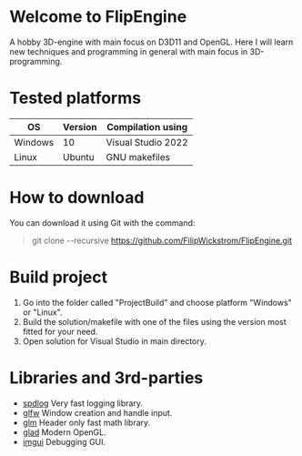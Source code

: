 # Welcome to FlipEngine
A hobby 3D-engine with main focus on D3D11 and OpenGL. Here I will learn new techniques and programming in general with main focus in 3D-programming.

# Tested platforms
| OS        | Version   | Compilation using   |
|-----------|-----------|---------------------|
| Windows   | 10        | Visual Studio 2022  |
| Linux     | Ubuntu    | GNU makefiles       |


# How to download
You can download it using Git with the command:

> git clone --recursive https://github.com/FilipWickstrom/FlipEngine.git
<!-- 
    > Download as Zip on GitHub [here](https://github.com/FilipWickstrom/FlipEngine/archive/refs/heads/main.zip)
-->

# Build project
1. Go into the folder called "ProjectBuild" and choose platform "Windows" or "Linux".
2. Build the solution/makefile with one of the files using the version most fitted for your need.
3. Open solution for Visual Studio in main directory.

# Libraries and 3rd-parties
* [spdlog](https://github.com/gabime/spdlog) Very fast logging library.
* [glfw](https://github.com/glfw/glfw) Window creation and handle input.
* [glm](https://github.com/g-truc/glm) Header only fast math library.
* [glad](https://glad.dav1d.de/) Modern OpenGL.
* [imgui](https://github.com/ocornut/imgui) Debugging GUI.
